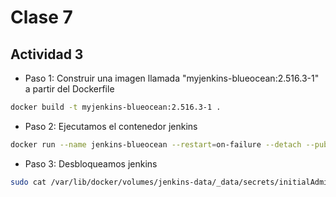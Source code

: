 # Clase 7

## Actividad 3

* Paso 1: Construir una imagen llamada "myjenkins-blueocean:2.516.3-1" a partir del Dockerfile

```bash
docker build -t myjenkins-blueocean:2.516.3-1 .
```

* Paso 2: Ejecutamos el contenedor jenkins

```bash
docker run --name jenkins-blueocean --restart=on-failure --detach --publish 8080:8080 --publish 50000:50000 --volume jenkins-data:/var/jenkins_home --volume /var/run/docker.sock:/var/run/docker.sock --group-add $(stat -c '%g' /var/run/docker.sock) myjenkins-blueocean:2.516.3-1

```

* Paso 3: Desbloqueamos jenkins

```bash
sudo cat /var/lib/docker/volumes/jenkins-data/_data/secrets/initialAdminPassword
```